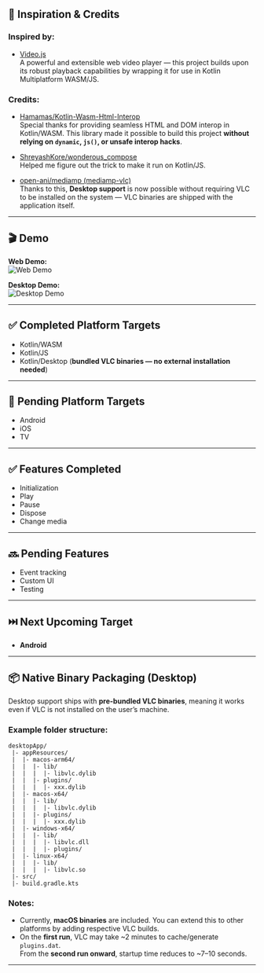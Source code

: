 ## 🙌 Inspiration & Credits

### Inspired by:
- [Video.js](https://github.com/videojs/video.js)  
  A powerful and extensible web video player — this project builds upon its robust playback capabilities by wrapping it for use in Kotlin Multiplatform WASM/JS.

### Credits:
- [Hamamas/Kotlin-Wasm-Html-Interop](https://github.com/Hamamas/Kotlin-Wasm-Html-Interop)  
  Special thanks for providing seamless HTML and DOM interop in Kotlin/WASM. This library made it possible to build this project **without relying on `dynamic`, `js()`, or unsafe interop hacks**.

- [ShreyashKore/wonderous_compose](https://github.com/ShreyashKore/wonderous_compose)  
  Helped me figure out the trick to make it run on Kotlin/JS.

- [open-ani/mediamp (mediamp-vlc)](https://github.com/open-ani/mediamp/tree/main/mediamp-vlc)  
  Thanks to this, **Desktop support** is now possible without requiring VLC to be installed on the system — VLC binaries are shipped with the application itself.

---

## 🎬 Demo

**Web Demo:**  
![Web Demo](others/demo/web.gif)

**Desktop Demo:**  
![Desktop Demo](others/demo/desktop.gif)

---

## ✅ Completed Platform Targets
- Kotlin/WASM
- Kotlin/JS
- Kotlin/Desktop (**bundled VLC binaries — no external installation needed**)

---

## 🚧 Pending Platform Targets
- Android
- iOS
- TV

---

## ✅ Features Completed
- Initialization
- Play
- Pause
- Dispose
- Change media
---

## 🔜 Pending Features
- Event tracking
- Custom UI
- Testing

---

## ⏭️ Next Upcoming Target
- **Android**

---

## 📦 Native Binary Packaging (Desktop)

Desktop support ships with **pre-bundled VLC binaries**, meaning it works even if VLC is not installed on the user’s machine.

### Example folder structure:
   ```
   desktopApp/
    |- appResources/
    |  |- macos-arm64/
    |  |  |- lib/
    |  |  |  |- libvlc.dylib
    |  |  |- plugins/
    |  |  |  |- xxx.dylib
    |  |- macos-x64/
    |  |  |- lib/
    |  |  |  |- libvlc.dylib
    |  |  |- plugins/
    |  |  |  |- xxx.dylib
    |  |- windows-x64/
    |  |  |- lib/
    |  |  |  |- libvlc.dll
    |  |  |  |- plugins/
    |  |- linux-x64/
    |  |  |- lib/
    |  |  |  |- libvlc.so
    |- src/
    |- build.gradle.kts
   ```

### Notes:
- Currently, **macOS binaries** are included. You can extend this to other platforms by adding respective VLC builds.
- On the **first run**, VLC may take ~2 minutes to cache/generate `plugins.dat`.  
  From the **second run onward**, startup time reduces to ~7–10 seconds.

---